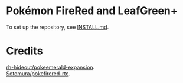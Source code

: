 # Pokémon FireRed and LeafGreen+

To set up the repository, see [INSTALL.md](INSTALL.md).

# Credits
[rh-hideout/pokeemerald-expansion](https://github.com/rh-hideout/pokeemerald-expansion/).  
[Sotomura/pokefirered-rtc](https://github.com/Sotomura/pokefirered/tree/pokefirered-rtc).
